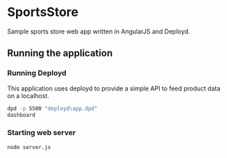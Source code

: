 SportsStore
===========

Sample sports store web app written in AngularJS and Deployd.

## Running the application

### Running Deployd
This application uses deployd to provide a simple API to feed product data on a localhost.
```sh
dpd -p 5500 "deployd\app.dpd"
dashboard
```
### Starting web server
```sh
node server.js
```
